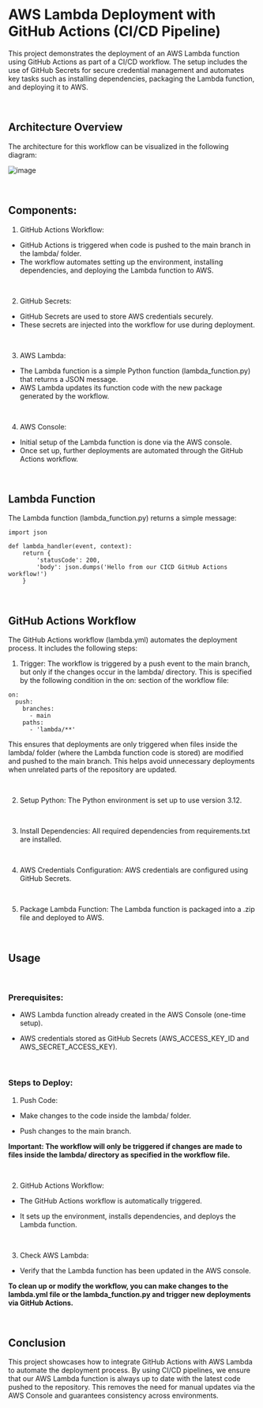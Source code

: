  # AWS Lambda Deployment with GitHub Actions (CI/CD Pipeline)

This project demonstrates the deployment of an AWS Lambda function using GitHub Actions as part of a CI/CD workflow. The setup includes the use of GitHub Secrets for secure credential management and automates key tasks such as installing dependencies, packaging the Lambda function, and deploying it to AWS.
  
<br>

## Architecture Overview
The architecture for this workflow can be visualized in the following diagram:

![image](https://github.com/user-attachments/assets/a3f2c6c4-98e8-4277-8bdf-24565db1b994)

<br>

## Components:
1. GitHub Actions Workflow:

  - GitHub Actions is triggered when code is pushed to the main branch in the lambda/ folder.
  - The workflow automates setting up the environment, installing dependencies, and deploying the Lambda function to AWS.

<br>

2. GitHub Secrets:

  - GitHub Secrets are used to store AWS credentials securely.
  - These secrets are injected into the workflow for use during deployment.

<br>

3. AWS Lambda:

  - The Lambda function is a simple Python function (lambda_function.py) that returns a JSON message.
  - AWS Lambda updates its function code with the new package generated by the workflow.

<br>

4. AWS Console:

  - Initial setup of the Lambda function is done via the AWS console.
  - Once set up, further deployments are automated through the GitHub Actions workflow.

<br>

## Lambda Function
The Lambda function (lambda_function.py) returns a simple message:

```
import json

def lambda_handler(event, context):
    return {
        'statusCode': 200,
        'body': json.dumps('Hello from our CICD GitHub Actions workflow!')
    }
```

<br>

## GitHub Actions Workflow
The GitHub Actions workflow (lambda.yml) automates the deployment process. It includes the following steps:

1. Trigger: The workflow is triggered by a push event to the main branch, but only if the changes occur in the lambda/ directory. This is specified by the following condition in the on: section of the workflow file:

```
on:
  push:
    branches:
      - main
    paths:
      - 'lambda/**'
```

This ensures that deployments are only triggered when files inside the lambda/ folder (where the Lambda function code is stored) are modified and pushed to the main branch. This helps avoid unnecessary deployments when unrelated parts of the repository are updated.

<br>

2. Setup Python: The Python environment is set up to use version 3.12.

<br>

3. Install Dependencies: All required dependencies from requirements.txt are installed.

<br>

4. AWS Credentials Configuration: AWS credentials are configured using GitHub Secrets.

<br>

5. Package Lambda Function: The Lambda function is packaged into a .zip file and deployed to AWS.

<br>

## Usage
<br>

### Prerequisites:
  - AWS Lambda function already created in the AWS Console (one-time setup).
    
  - AWS credentials stored as GitHub Secrets (AWS_ACCESS_KEY_ID and AWS_SECRET_ACCESS_KEY).

<br>

### Steps to Deploy:
1. Push Code:

  - Make changes to the code inside the lambda/ folder.

  - Push changes to the main branch.

**Important: The workflow will only be triggered if changes are made to files inside the lambda/ directory as specified in the workflow file.**

<br>

2. GitHub Actions Workflow:

  - The GitHub Actions workflow is automatically triggered.
  
  - It sets up the environment, installs dependencies, and deploys the Lambda function.

<br>

3. Check AWS Lambda:

  - Verify that the Lambda function has been updated in the AWS console.
  
**To clean up or modify the workflow, you can make changes to the lambda.yml file or the lambda_function.py and trigger new deployments via GitHub Actions.**

<br>

## Conclusion

This project showcases how to integrate GitHub Actions with AWS Lambda to automate the deployment process. 
By using CI/CD pipelines, we ensure that our AWS Lambda function is always up to date with the latest code pushed to the repository. 
This removes the need for manual updates via the AWS Console and guarantees consistency across environments.






